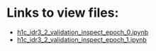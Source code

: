 # Links to view files:

* [h1c_idr3_2_validation_inspect_epoch_0.ipynb](https://nbviewer.jupyter.org/github/HERA-Team/h1c_idr3_validation_notebooks/blob/main/lst_bin_inspect/h1c_idr3_2_validation_inspect_epoch_0.ipynb)
* [h1c_idr3_2_validation_inspect_epoch_1.ipynb](https://nbviewer.jupyter.org/github/HERA-Team/h1c_idr3_validation_notebooks/blob/main/lst_bin_inspect/h1c_idr3_2_validation_inspect_epoch_1.ipynb)